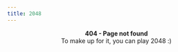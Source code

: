 ```yaml
---
title: 2048
---
```


<center>
<b>404 - Page not found</b>
</center>

<center>
To make up for it, you can play 2048 :)
</br></br>
<div id="game-container" class="container"></div>
</center>

<script src="/lib/game-2048/lib/index.js"></script>
<script>
document.write('<link rel="stylesheet" type="text/css" href="/lib/game-2048/style/main.css">');
window.game = new Game({
    gameContainer: document.getElementById('game-container')
});
</script>